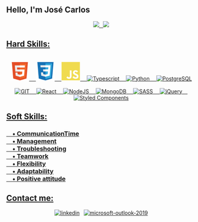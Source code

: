 ## Hello, I'm José Carlos
<div align="center">
  <a href="https://github.com/jcddsj01">
  <img height="150em" src="https://github-readme-stats.vercel.app/api?username=jcddsj01&show_icons=true&theme=dracula&include_all_commits=true&count_private=true"/>&ensp;
  <img height="150em" src="https://github-readme-stats.vercel.app/api/top-langs/?username=jcddsj01&layout=compact&langs_count=7&theme=dracula"/>
</div>

## Hard Skills:
<div align="center"><br>
  <img title="HTML5" alt="HTML" height="50" width="50" src="https://raw.githubusercontent.com/devicons/devicon/master/icons/html5/html5-original.svg">&emsp;
  <img alt="CSS" height="50" width="50" src="https://raw.githubusercontent.com/devicons/devicon/master/icons/css3/css3-original.svg">&emsp;
  <img alt="Javascript" height="50" width="50" src="https://raw.githubusercontent.com/devicons/devicon/master/icons/javascript/javascript-plain.svg">&emsp;
  <img alt="Typescript" height="50" width="50" src="https://cdn.jsdelivr.net/gh/devicons/devicon/icons/typescript/typescript-original.svg" />&emsp;
	<img alt="Python" height="50" width="50" src="https://cdn.jsdelivr.net/gh/devicons/devicon/icons/python/python-original.svg" />&emsp;
  <img alt="PostgreSQL" height="50" width="50" src="https://cdn.jsdelivr.net/gh/devicons/devicon/icons/postgresql/postgresql-plain-wordmark.svg" /><br><br>
  <img alt="GIT" height="50" width="50" src="https://cdn.jsdelivr.net/gh/devicons/devicon/icons/git/git-original-wordmark.svg" />&emsp;
  <img alt="React" height="50" width="50" src="https://cdn.jsdelivr.net/gh/devicons/devicon/icons/react/react-original.svg" />&emsp;
  <img alt="NodeJS" height="50" width="50" src="https://cdn.jsdelivr.net/gh/devicons/devicon/icons/nodejs/nodejs-original.svg" />&emsp;
  <img alt="MongoDB" height="50" width="50" src="https://cdn.jsdelivr.net/gh/devicons/devicon/icons/mongodb/mongodb-original-wordmark.svg" />&emsp;
  <img alt="SASS" height="50" width="50" src="https://cdn.jsdelivr.net/gh/devicons/devicon/icons/sass/sass-original.svg" />&emsp;
  <img alt="jQuery" height="50" width="50" src="https://cdn.jsdelivr.net/gh/devicons/devicon/icons/jquery/jquery-plain-wordmark.svg" />&emsp;
  <img alt="Styled Components" height="50" width="50" src="https://img.icons8.com/color/50/styled-components.png" />
</div>

## Soft Skills:
<div align="left" >
<h3>&emsp;&#149; CommunicationTime<br>
	&emsp;&#149; Management<br>
	&emsp;&#149; Troubleshooting<br>
	&emsp;&#149; Teamwork<br>
	&emsp;&#149; Flexibility<br>
	&emsp;&#149; Adaptability<br>
	&emsp;&#149; Positive attitude</h3>
</div>

## Contact me:
<div align="center">
  <a href="https://www.linkedin.com/in/jose-carlos-703821254"><img width="50" height="50" src="https://img.icons8.com/fluency/50/linkedin.png" alt="linkedin"/></a>&ensp;
  <a href="mailto:jcddsj01@outlook.com"><img width="50" height="50" src="https://img.icons8.com/fluency/50/microsoft-outlook-2019.png" alt="microsoft-outlook-2019"/></a>
</div>
